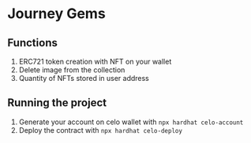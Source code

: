 # Journey Gems

## Functions

1. ERC721 token creation with NFT on your wallet
2. Delete image from the collection
3. Quantity of NFTs stored in user address

## Running the project

1. Generate your account on celo wallet with `npx hardhat celo-account`
2. Deploy the contract with `npx hardhat celo-deploy`